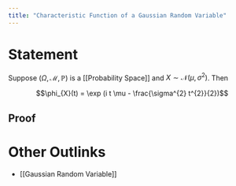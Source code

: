 ```yaml
---
title: "Characteristic Function of a Gaussian Random Variable"
---
```


# Statement
Suppose $(\Omega, \mathcal{M}, \mathbb{P})$ is a [[Probability Space]] and $X \sim \mathcal{N}(\mu, \sigma^{2})$. Then

$$\phi_{X}(t) = \exp (i t \mu - \frac{\sigma^{2} t^{2}}{2})$$

## Proof


# Other Outlinks
- [[Gaussian Random Variable]]